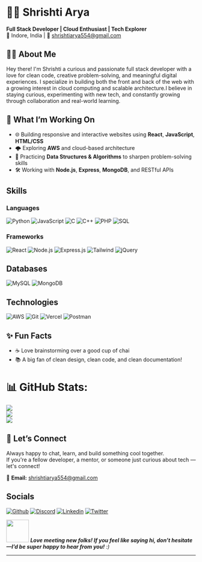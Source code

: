 # 👩‍💻 Shrishti Arya

**Full Stack Developer | Cloud Enthusiast | Tech Explorer**  
📍 Indore, India | 📧 shrishtiarya554@gmail.com




## 👩‍💻 About Me

Hey there! I'm Shrishti a curious and passionate full stack developer with a love for clean code, creative problem-solving, and meaningful digital experiences. I specialize in building both the front and back of the web with a growing interest in cloud computing and scalable architecture.I believe in staying curious, experimenting with new tech, and constantly growing through collaboration and real-world learning.





## 💼 What I’m Working On

- 🌐 Building responsive and interactive websites using **React**, **JavaScript**, **HTML/CSS**
- 🌩️ Exploring **AWS** and cloud-based architecture
- 🧩 Practicing **Data Structures & Algorithms** to sharpen problem-solving skills
- 🛠️ Working with **Node.js**, **Express**, **MongoDB**, and RESTful APIs




## Skills

### Languages

![Python](https://img.shields.io/badge/-Python-000?&logo=Python)
![JavaScript](https://img.shields.io/badge/-JavaScript-000?&logo=JavaScript)
![C](https://img.shields.io/badge/-C-000?&logo=C)
![C++](https://img.shields.io/badge/-C++-000?&logo=c%2b%2b&logoColor=00599C)
![PHP](https://img.shields.io/badge/-PHP-000?&logo=PHP)
![SQL](https://img.shields.io/badge/-SQL-000?&logo=MySQL)

### Frameworks

![React](https://img.shields.io/badge/-React-000?&logo=React)
![Node.js](https://img.shields.io/badge/-Node.js-000?&logo=node.js)
![Express.js](https://img.shields.io/badge/-ExpressJS-000?&logo=Express)
![Tailwind](https://img.shields.io/badge/-Tailwind-000?&logo=TailwindCSS)
![jQuery](https://img.shields.io/badge/-jQuery-000?&logo=jQuery)


## Databases

![MySQL](https://img.shields.io/badge/-MySQL-000?&logo=mysql)
![MongoDB](https://img.shields.io/badge/-MongoDB-000?&logo=MongoDB)


## Technologies

![AWS](https://img.shields.io/badge/-AWS-000?&logo=Amazon-AWS&logoColor=F90)
![Git](https://img.shields.io/badge/-Git-000?&logo=Git)
![Vercel](https://img.shields.io/badge/-Vercel-000?&logo=Vercel)
![Postman](https://img.shields.io/badge/-Postman-000?&logo=Postman)




## ✨ Fun Facts

- ☕ Love brainstorming over a good cup of chai
- 📚 A big fan of clean design, clean code, and clean documentation!






# 📊 GitHub Stats:
![](https://github-readme-stats.vercel.app/api?username=Shrishti554&theme=radical&hide_border=false&include_all_commits=false&count_private=false)<br/>
![](https://nirzak-streak-stats.vercel.app/?user=Shrishti554&theme=radical&hide_border=false)<br/>
![](https://github-readme-stats.vercel.app/api/top-langs/?username=Shrishti554&theme=radical&hide_border=false&include_all_commits=false&count_private=false&layout=compact)

## 🤝 Let’s Connect

Always happy to chat, learn, and build something cool together.  
If you're a fellow developer, a mentor, or someone just curious about tech — let's connect!

📩 **Email:** shrishtiarya554@gmail.com  


## Socials
[![Github](https://img.shields.io/badge/-Github-000?&logo=Github)](https://github.com/Shrishti554)
[![Discord](https://img.shields.io/badge/-Discord-000?&logo=Discord)](https://discord.com/users/shrishtiarya)
[![Linkedin](https://img.shields.io/badge/-Linkedin-000?&logo=Linkedin)](https://www.linkedin.com/in/shrishti-arya-0b1065258/)
[![Twitter](https://img.shields.io/badge/-Twitter-000?&logo=Twitter)](https://twitter.com/shrishti__arya)


<img src="https://media.giphy.com/media/LnQjpWaON8nhr21vNW/giphy.gif" width="60"> <em><b>Love meeting new folks! If you feel like saying hi, don’t hesitate—I’d be super happy to hear from you!</b> :)</em>

---
